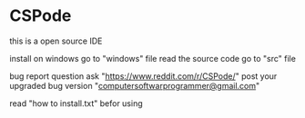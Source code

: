 # CSPode
this is a open source IDE

install on windows go to "windows" file
read the source code go to "src" file

bug report question ask "https://www.reddit.com/r/CSPode/"
post your upgraded bug version "computersoftwarprogrammer@gmail.com"

read "how to install.txt" befor using

